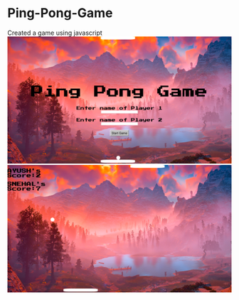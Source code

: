 # Ping-Pong-Game
Created a game using javascript 
![](https://github.com/ayush29azad/Ping-Pong-Game/blob/master/Screenshot%202021-01-09%20at%2010.27.46%20PM.png)
![](https://github.com/ayush29azad/Ping-Pong-Game/blob/master/Screenshot%202021-01-09%20at%2010.28.24%20PM.png)
